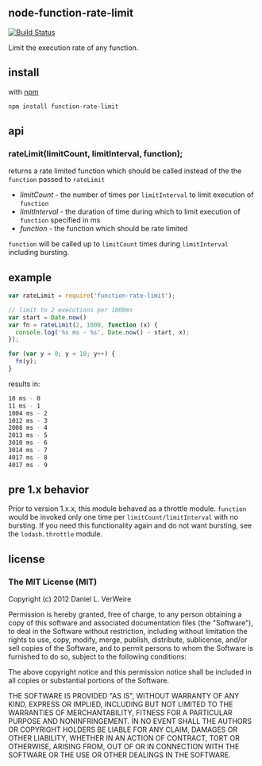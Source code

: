 node-function-rate-limit
--------------

[![Build Status](https://travis-ci.org/wankdanker/node-function-rate-limit.svg)](https://travis-ci.org/wankdanker/node-function-rate-limit)

Limit the execution rate of any function.

install
---------

with [npm](https://npmjs.org)

```bash
npm install function-rate-limit
```

api
----

### rateLimit(limitCount, limitInterval, function);

returns a rate limited function which should be called instead of the the `function` passed to `rateLimit`

* _limitCount_ - the number of times per `limitInterval` to limit execution of `function`
* _limitInterval_ - the duration of time during which to limit execution of `function` specified in ms
* _function_ - the function which should be rate limited

`function` will be called up to `limitCount` times during `limitInterval` including bursting.

example
-------

```javascript
var rateLimit = require('function-rate-limit');

// limit to 2 executions per 1000ms
var start = Date.now()
var fn = rateLimit(2, 1000, function (x) {
  console.log('%s ms - %s', Date.now() - start, x);
});

for (var y = 0; y < 10; y++) {
  fn(y);
}
```

results in:

```bash
10 ms - 0
11 ms - 1
1004 ms - 2
1012 ms - 3
2008 ms - 4
2013 ms - 5
3010 ms - 6
3014 ms - 7
4017 ms - 8
4017 ms - 9
```

pre 1.x behavior
-------------

Prior to version 1.x.x, this module behaved as a throttle module. `function` would be invoked only one time per `limitCount/limitInterval` with no bursting. If you need this functionality again and do not want bursting, see the `lodash.throttle` module.

license
----------

### The MIT License (MIT)


Copyright (c) 2012 Daniel L. VerWeire

Permission is hereby granted, free of charge, to any person obtaining
a copy of this software and associated documentation files (the
"Software"), to deal in the Software without restriction, including
without limitation the rights to use, copy, modify, merge, publish,
distribute, sublicense, and/or sell copies of the Software, and to
permit persons to whom the Software is furnished to do so, subject to
the following conditions:

The above copyright notice and this permission notice shall be
included in all copies or substantial portions of the Software.

THE SOFTWARE IS PROVIDED "AS IS", WITHOUT WARRANTY OF ANY KIND,
EXPRESS OR IMPLIED, INCLUDING BUT NOT LIMITED TO THE WARRANTIES OF
MERCHANTABILITY, FITNESS FOR A PARTICULAR PURPOSE AND NONINFRINGEMENT.
IN NO EVENT SHALL THE AUTHORS OR COPYRIGHT HOLDERS BE LIABLE FOR ANY
CLAIM, DAMAGES OR OTHER LIABILITY, WHETHER IN AN ACTION OF CONTRACT,
TORT OR OTHERWISE, ARISING FROM, OUT OF OR IN CONNECTION WITH THE
SOFTWARE OR THE USE OR OTHER DEALINGS IN THE SOFTWARE.
